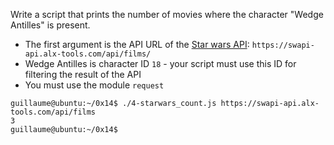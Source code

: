 Write a script that prints the number of movies where the character "Wedge Antilles" is present.
- The first argument is the API URL of the [Star wars API](https://swapi-api.alx-tools.com/): ```https://swapi-api.alx-tools.com/api/films/```
- Wedge Antilles is character ID ```18``` - your script must use this ID for filtering the result of the API
- You must use the module ```request```
```
guillaume@ubuntu:~/0x14$ ./4-starwars_count.js https://swapi-api.alx-tools.com/api/films
3
guillaume@ubuntu:~/0x14$
```
